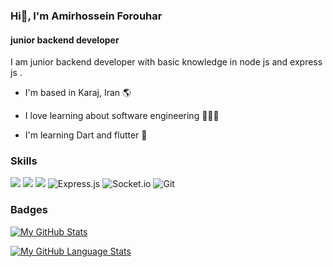### Hi👋, I'm Amirhossein Forouhar 

#### junior backend developer

I am junior backend developer  with basic knowledge in node js and express js .

- I'm based in Karaj, Iran 🌎

- I love learning about software  engineering 👨🏻‍💻

- I'm learning Dart and flutter 🧠

### Skills 
![](https://img.shields.io/badge/JavaScript-F7DF1E?style=for-the-badge&logo=javascript&logoColor=black)
![](https://img.shields.io/badge/Node.js-43853D?style=for-the-badge&logo=node.js&logoColor=white)
![](https://img.shields.io/badge/MongoDB-4EA94B?style=for-the-badge&logo=mongodb&logoColor=white)
![Express.js](https://img.shields.io/badge/express.js-%23404d59.svg?style=for-the-badge&logo=express&logoColor=%2361DAFB)
![Socket.io](https://img.shields.io/badge/Socket.io-black?style=for-the-badge&logo=socket.io&badgeColor=010101)
![Git](https://img.shields.io/badge/git-%23F05033.svg?style=for-the-badge&logo=git&logoColor=white)
### Badges

[![My GitHub Stats](https://github-readme-stats.vercel.app/api/?username=amirhosseinforouhar&count_private=true&theme=tokyonight&showicons=true)]()

[![My GitHub Language Stats](https://github-readme-stats.vercel.app/api/top-langs/?username=amirhosseinforouhar&langs_count=5&theme=tokyonight)]()

